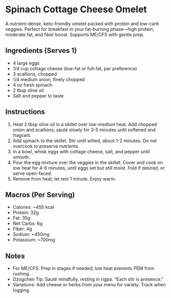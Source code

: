 # Spinach Cottage Cheese Omelet

A nutrient-dense, keto-friendly omelet packed with protein and low-carb veggies. Perfect for breakfast in your fat-burning phase—high protein, moderate fat, and fiber boost. Supports ME/CFS with gentle prep.

## Ingredients (Serves 1)
- 4 large eggs
- 1/4 cup cottage cheese (low-fat or full-fat, per preference)
- 3 scallions, chopped
- 1/4 medium onion, finely chopped
- 4 oz fresh spinach
- 2 tbsp olive oil
- Salt and pepper to taste

## Instructions
1. Heat 2 tbsp olive oil in a skillet over low-medium heat. Add chopped onion and scallions; sauté slowly for 3-5 minutes until softened and fragrant.
2. Add spinach to the skillet. Stir until wilted, about 1-2 minutes. Do not overcook to preserve nutrients.
3. In a bowl, whisk eggs with cottage cheese, salt, and pepper until smooth.
4. Pour the egg mixture over the veggies in the skillet. Cover and cook on low heat for 4-6 minutes, until eggs set but still moist. Fold if desired, or serve open-faced.
5. Remove from heat; let rest 1 minute. Enjoy warm.

## Macros (Per Serving)
- Calories: ~455 kcal
- Protein: 32g
- Fat: 35g
- Net Carbs: 6g
- Fiber: 4g
- Sodium: ~450mg
- Potassium: ~700mg

## Notes
- For ME/CFS: Prep in stages if needed; low heat prevents PEM from rushing.
- Dzogchen Tip: Sauté mindfully, resting in rigpa. “Each stir is presence.”
- Variations: Add cheese or herbs from your menu for variety. Track when logging.
